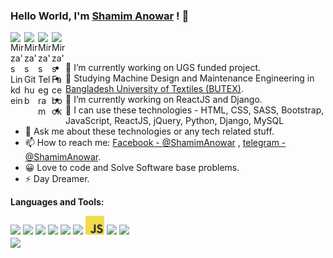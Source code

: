 ### Hello World, I'm <a href="https://iamirzashowvik.github.io/portfolio/">Shamim Anowar</a> ! 👋


<!-- <a href="https://twitter.com/Mirza09206465">
  <img align="left" alt="Mirza's Twitter" width="22px" src="https://cdn.jsdelivr.net/npm/simple-icons@v3/icons/twitter.svg" />
</a> -->
<a href="https://www.linkedin.com/in/shamim-anowar-junior-developer/">
  <img align="left" alt="Mirza's Linkdein" width="22px" src="https://cdn.jsdelivr.net/npm/simple-icons@v3/icons/linkedin.svg" style="background-color: white" />
</a>
<a href="https://github.com/Shamimanowar">
  <img align="left" alt="Mirza's Github" width="22px" src="https://cdn.jsdelivr.net/npm/simple-icons@v3/icons/github.svg" style="background-color: white"  />
</a>
<a href="https://t.me/shamim_anowar">
  <img align="left" alt="Mirza's Telegram" width="22px" src="https://cdn.jsdelivr.net/npm/simple-icons@v3/icons/telegram.svg" style="background-color: white"  />
</a>
<a href="https://www.facebook.com/shamim.anowar.junior.developer/">
  <img align="left" alt="Mirza's Facebook" width="22px" src="https://cdn.jsdelivr.net/npm/simple-icons@v3/icons/facebook.svg" style="background-color: white"  />
</a>


<br/>
<br/>


- 🔭 I’m currently working on UGS funded project.
- 🏫 Studying Machine Design and Maintenance Engineering in  [Bangladesh University of Textiles (BUTEX)](https://www.butex.edu.bd/).
- 🌱 I’m currently working on ReactJS and Django.
- 🌱 I can use these technologies - HTML, CSS, SASS, Bootstrap, JavaScript, ReactJS, jQuery, Python, Django, MySQL
- 💬 Ask me about these technologies or any tech related stuff.
- 📫 How to reach me: [Facebook - @ShamimAnowar](https://www.facebook.com/shamim.anowar.junior.developer/) , [telegram - @ShamimAnowar](https://t.me/shamim_anowar).
- 😀 Love to code and Solve Software base problems.
- ⚡ Day Dreamer.
  
**Languages and Tools:**  

<img height="30" src="https://static.djangoproject.com/img/logos/django-logo-negative.png">
<img height="30" src="https://cdn.iconscout.com/icon/free/png-256/react-1-282599.png">
<img height="30" src="https://encrypted-tbn0.gstatic.com/images?q=tbn:ANd9GcQYY9DZvsvu0uiUY1V2gRg8NGbtTBtIJQZ09KIaUzqVF6zaEo6Aa6ktohOCMVSmiCB7CGE&usqp=CAU">
<img height="30" src="https://png.pngtree.com/png-vector/20190411/ourlarge/pngtree-css-file-document-icon-png-image_927823.jpg">
<img height="30" src="https://encrypted-tbn0.gstatic.com/images?q=tbn:ANd9GcR_HXX3PVXXG4_3nbFx4WXyr3BjkqxW3GEV6pmi5G4Ev0rtiXiVFNvvwiriM8FrzX03F3E&usqp=CAU">
<img height="30" src="https://encrypted-tbn0.gstatic.com/images?q=tbn:ANd9GcTHk_xHqunYwLK4duIHnKiLb7LO2GW96BGkNkmT9fNKc8WM-fn95gp3HW42MSnI95LUj0E&usqp=CAU">
<img height="30" src="https://raw.githubusercontent.com/github/explore/80688e429a7d4ef2fca1e82350fe8e3517d3494d/topics/javascript/javascript.png">
<img height="30" src="https://upload.wikimedia.org/wikipedia/commons/thumb/f/f8/Python_logo_and_wordmark.svg/1200px-Python_logo_and_wordmark.svg.png">

<!-- it is the original format for icon -->
<!-- <code><img height="30" src="https://raw.githubusercontent.com/github/explore/80688e429a7d4ef2fca1e82350fe8e3517d3494d/topics/nodejs/nodejs.png"></code>     -->

<!-- 
⚡ My App (MEDX) Became Top 1 in Top Free Education Google Play Store.<br/><br/>
<a href="https://play.google.com/store/apps/details?id=com.medX.bidyasagormedX">Check This App</a><br/>
<img height="300" width="300" src="https://i.pinimg.com/originals/42/58/c8/4258c86b678ec3aae3c8b44e73e0709d.jpg"><br/> -->
<img src="https://github-readme-stats.vercel.app/api?username=Shamimanowar&&show_icons=true&title_color=ffffff&icon_color=bb2acf&text_color=daf7dc&bg_color=191919">
<br/>
<a href="https://github.com/iampawan">
  <img align="center" src="https://github-readme-stats.vercel.app/api/top-langs/?username=Shamimanowar&theme=dark&hide_langs_below=1" />
</a>
